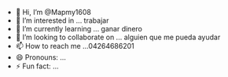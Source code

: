 - 👋 Hi, I’m @Mapmy1608
- 👀 I’m interested in ... trabajar
- 🌱 I’m currently learning ... ganar dinero
- 💞️ I’m looking to collaborate on ... alguien que me pueda ayudar
- 📫 How to reach me ...04264686201
- 😄 Pronouns: ...
- ⚡ Fun fact: ...

<!---
Mapmy1608/Mapmy1608 is a ✨ special ✨ repository because its `README.md` (this file) appears on your GitHub profile.
You can click the Preview link to take a look at your changes.
--->
